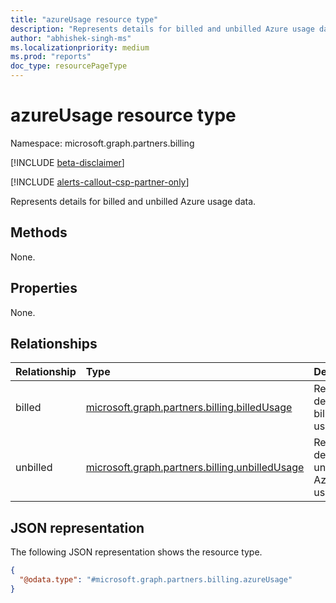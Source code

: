```yaml
---
title: "azureUsage resource type"
description: "Represents details for billed and unbilled Azure usage data."
author: "abhishek-singh-ms"
ms.localizationpriority: medium
ms.prod: "reports"
doc_type: resourcePageType
---
```


# azureUsage resource type

Namespace: microsoft.graph.partners.billing

[!INCLUDE [beta-disclaimer](../../includes/beta-disclaimer.md)]

[!INCLUDE [alerts-callout-csp-partner-only](../includes/alerts-callout-csp-partner-only.md)]

Represents details for billed and unbilled Azure usage data.

## Methods

None.

## Properties

None.

## Relationships

|Relationship|Type|Description|
|:---|:---|:---|
|billed|[microsoft.graph.partners.billing.billedUsage](partners-billing-billedusage.md)|Represents details for billed Azure usage data.|
|unbilled|[microsoft.graph.partners.billing.unbilledUsage](partners-billing-unbilledusage.md)|Represents details for unbilled Azure usage data.|

## JSON representation

The following JSON representation shows the resource type.

<!-- {
  "blockType": "resource",
  "keyProperty": "id",
  "@odata.type": "microsoft.graph.partners.billing.azureUsage",
  "baseType": "microsoft.graph.entity",
  "openType": false
}
-->
``` json
{
  "@odata.type": "#microsoft.graph.partners.billing.azureUsage"
}
```
